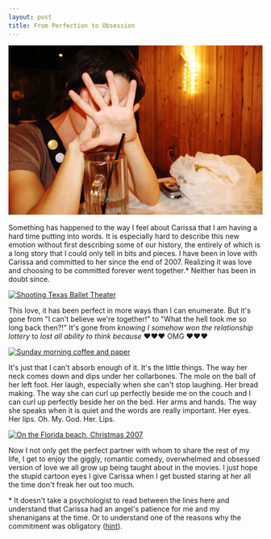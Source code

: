 ```yaml
---
layout: post
title: From Perfection to Obsession
---
```


![](/assets/2010/09/7-cl.jpg)

Something has happened to the way I feel about Carissa that I am having a hard time putting into words. It is especially hard to describe this new emotion without first describing some of our history, the entirely of which is a long story that I could only tell in bits and pieces. I have been in love with Carissa and committed to her since the end of 2007. Realizing it was love and choosing to be committed forever went together.* Neither has been in doubt since.

<a href="http://www.flickr.com/photos/carissabyers/3099748698/"><img src="http://farm4.static.flickr.com/3174/3099748698_64c426a59d.jpg" title="Shooting Texas Ballet Theater"></a>

This love, it has been perfect in more ways than I can enumerate. But it's gone from "I can't believe we're together!" to "What the hell took me so long back then?!" It's gone from _knowing I somehow won the relationship lottery_ to _lost all ability to think because_ &hearts;&hearts;&hearts; OMG &hearts;&hearts;&hearts;

<a href="http://www.flickr.com/photos/carissabyers/2796709835/"><img src="http://farm4.static.flickr.com/3273/2796709835_762cd7117d.jpg" title="Sunday morning coffee and paper"></a>

It's just that I can't absorb enough of it. It's the little things. The way her neck comes down and dips under her collarbones. The mole on the ball of her left foot. Her laugh, especially when she can't stop laughing. Her bread making. The way she can curl up perfectly beside me on the couch and I can curl up perfectly beside her on the bed. Her arms and hands. The way she speaks when it is quiet and the words are really important. Her eyes. Her lips. Oh. My. God. Her. Lips.

<a href="http://www.flickr.com/photos/carissabyers/2612843503/in/photostream/"><img src="http://farm4.static.flickr.com/3025/2612843503_03bf239b8f.jpg" title="On the Florida beach, Christmas 2007"></a>

Now I not only get the perfect partner with whom to share the rest of my life, I get to enjoy the giggly, romantic comedy, overwhelmed and obsessed version of love we all grow up being taught about in the movies. I just hope the stupid cartoon eyes I give Carissa when I get busted staring at her all the time don't freak her out too much.

<p class="postscript">* It doesn't take a psychologist to read between the lines here and understand that Carissa had an angel's patience for me and my shenanigans at the time. Or to understand one of the reasons why the commitment was obligatory (<a href="http://www.youtube.com/watch?v=vW95YIpC6Rw" title="I can't believe this clip still makes me laugh">hint</a>).</p>
